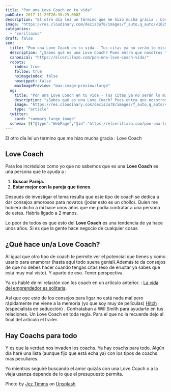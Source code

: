 ```yaml
---
title: "Pon una Love Coach en tu vida"
pubDate: 2017-11-29T20:35:29.000Z
description: "El otro día leí un término que me hizo mucha gracia : Love Coach"
image: "https://res.cloudinary.com/decis3u78/images/f_auto,q_auto/v1625696975/love_coach_sxvalo_51989e96/love_coach_sxvalo_51989e96.jpg?_i=AA"
categories:
  - "cerillazos"
draft: false
seo:
  title: "Pon una Love Coach en tu vida - Tus citas ya no serán lo mismo"
  description: "¿Sabes qué es una Love Coach? Pues entra que nosotros te lo contamos. Es la solución a todos tus problemas ligando. ¿A qué esperas?"
  canonical: "https://elcerillazo.com/pon-una-love-coach-vida/"
  robots:
    index: true
    follow: true
    noimageindex: false
    nosnippet: false
    maxImagePreview: "max-image-preview:large"
  og:
    title: "Pon una Love Coach en tu vida - Tus citas ya no serán lo mismo"
    description: "¿Sabes qué es una Love Coach? Pues entra que nosotros te lo contamos. Es la solución a todos tus problemas ligando. ¿A qué esperas?"
    image: "https://res.cloudinary.com/decis3u78/images/f_auto,q_auto/v1625696975/love_coach_sxvalo_51989e96/love_coach_sxvalo_51989e96.jpg?_i=AA"
    type: "article"
  twitter:
    card: "summary_large_image"
  schema: [{"@type":"WebPage","@id":"https://elcerillazo.com/pon-una-love-coach-vida/","url":"https://elcerillazo.com/pon-una-love-coach-vida/","name":"Pon una Love Coach en tu vida - Tus citas ya no serán lo mismo","isPartOf":{"@id":"https://elcerillazo.com/#website"},"primaryImageOfPage":{"@id":"https://elcerillazo.com/pon-una-love-coach-vida/#primaryimage"},"image":{"@id":"https://elcerillazo.com/pon-una-love-coach-vida/#primaryimage"},"thumbnailUrl":"https://res.cloudinary.com/decis3u78/images/f_auto,q_auto/v1625696975/love_coach_sxvalo_51989e96/love_coach_sxvalo_51989e96.jpg?_i=AA","datePublished":"2017-11-29T21:35:29+00:00","author":{"@id":"https://elcerillazo.com/#/schema/person/368d5b496aeaf077b307f248a72abcd9"},"description":"¿Sabes qué es una Love Coach? Pues entra que nosotros te lo contamos. Es la solución a todos tus problemas ligando. ¿A qué esperas?","breadcrumb":{"@id":"https://elcerillazo.com/pon-una-love-coach-vida/#breadcrumb"},"inLanguage":"es","potentialAction":[{"@type":"ReadAction","target":["https://elcerillazo.com/pon-una-love-coach-vida/"]}]},{"@type":"ImageObject","inLanguage":"es","@id":"https://elcerillazo.com/pon-una-love-coach-vida/#primaryimage","url":"https://res.cloudinary.com/decis3u78/images/f_auto,q_auto/v1625696975/love_coach_sxvalo_51989e96/love_coach_sxvalo_51989e96.jpg?_i=AA","contentUrl":"https://res.cloudinary.com/decis3u78/images/f_auto,q_auto/v1625696975/love_coach_sxvalo_51989e96/love_coach_sxvalo_51989e96.jpg?_i=AA","width":1024,"height":647,"caption":"Love Coach"},{"@type":"BreadcrumbList","@id":"https://elcerillazo.com/pon-una-love-coach-vida/#breadcrumb","itemListElement":[{"@type":"ListItem","position":1,"name":"Portada","item":"https://elcerillazo.com/"},{"@type":"ListItem","position":2,"name":"Pon una Love Coach en tu vida"}]},{"@type":"WebSite","@id":"https://elcerillazo.com/#website","url":"https://elcerillazo.com/","name":"El Cerillazo","description":"De pequeño hacía hogueras y jugaba con cerillas","potentialAction":[{"@type":"SearchAction","target":{"@type":"EntryPoint","urlTemplate":"https://elcerillazo.com/?s={search_term_string}"},"query-input":{"@type":"PropertyValueSpecification","valueRequired":true,"valueName":"search_term_string"}}],"inLanguage":"es"},{"@type":"Person","@id":"https://elcerillazo.com/#/schema/person/368d5b496aeaf077b307f248a72abcd9","name":"montywp","url":"https://elcerillazo.com/author/montywp/"}]
---
```


El otro día leí un término que me hizo mucha gracia : Love Coach

## Love Coach

Para los incrédulos como yo que no sabemos que es una **Love Coach** es una persona que te ayuda a :

1.  **Buscar Pareja.**
2.  **Estar mejor con la pareja que tienes**.

Después de investigar el tema resulta que este tipo de coach se dedica a dar consejos amorosos para novatos (joder esto es un chollo). Quien me hubiera dicho a mí hace unos años que me podía contratar a una persona de estas. Habría ligado a 2 manos.

Lo peor de todos es que esto del **Love Coach** es una tendencia de ya hace unos años. Si es que la gente hace negocio de cualquier cosas

## ¿Qué hace un/a Love Coach?

Al igual que otro tipo de coach te permite ver el potencial que tienes y como usarlo para enamorar (hasta aquí todo suena genial).Además te da consejos de que no debes hacer cuando tengas citas (eso de eructar ya sabes que está muy mal visto). Y aparte de eso. Tener perspectiva.

Ya os hablé de mi relación con los coach en un artículo anterior. : [La vida del emprendedor es solitaria](https://elcerillazo.com/la-vida-del-emprendedor-solitaria/).

Así que oye esto de los consejos para ligar no está nada mal pero rápidamente me viene a la memoria (yo que soy muy de películas) [Hitch](https://es.wikipedia.org/wiki/Hitch) (especialista en seducción) . Contrataban a Will Smith para ayudarte en tus relaciones. Un Love Coach en toda regla. Para el que no la recuerde dejo al final del artículo el trailer.

## Hay Coachs para todo

Y es que la verdad nos invaden los coachs. Ya hay coachs para todo. Algún día haré una lista (aunque fijo que está echa ya) con los tipos de coachs mas peculiares.

Yo mientras seguiré buscando el amor quizás con una Love Coach o a la vieja usanza depende de lo que el presupuesto permita.

Photo by [Jez Timms](https://unsplash.com/photos/bwtgal6MJLM?utm_source=unsplash&utm_medium=referral&utm_content=creditCopyText) on [Unsplash](https://unsplash.com/?utm_source=unsplash&utm_medium=referral&utm_content=creditCopyText)
